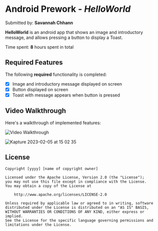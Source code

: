 # Android Prework - *HelloWorld*

Submitted by: **Savannah Chhann**

**HelloWorld** is an android app that shows an image and introductory message, and allows pressing a button to display a Toast. 

Time spent: **8** hours spent in total

## Required Features

The following **required** functionality is completed:

* [x] Image and introductory message displayed on screen
* [x] Button displayed on screen
* [x] Toast with message appears when button is pressed 

## Video Walkthrough

Here's a walkthrough of implemented features:

<img src='http://i.imgur.com/link/to/your/gif/file.gif' title='Video Walkthrough' width='' alt='Video Walkthrough' />

![Kapture 2023-02-05 at 15 02 35](https://user-images.githubusercontent.com/124464273/216842098-b28d9ad4-2aee-4ee2-8744-1f63c04846f3.gif)

## License

    Copyright [yyyy] [name of copyright owner]

    Licensed under the Apache License, Version 2.0 (the "License");
    you may not use this file except in compliance with the License.
    You may obtain a copy of the License at

        http://www.apache.org/licenses/LICENSE-2.0

    Unless required by applicable law or agreed to in writing, software
    distributed under the License is distributed on an "AS IS" BASIS,
    WITHOUT WARRANTIES OR CONDITIONS OF ANY KIND, either express or implied.
    See the License for the specific language governing permissions and
    limitations under the License.

